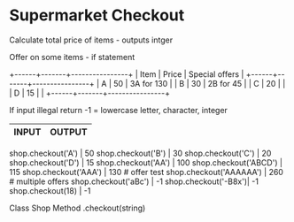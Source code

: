 # Supermarket Checkout
Calculate total price of items - outputs intger

Offer on some items - if statement 

+------+-------+----------------+
| Item | Price | Special offers |
+------+-------+----------------+
| A    | 50    | 3A for 130     |
| B    | 30    | 2B for 45      |
| C    | 20    |                |
| D    | 15    |                |
+------+-------+----------------+

If input illegal return -1
= lowercase letter, character, integer

INPUT | OUTPUT
------|-------

shop.checkout('A') | 50
shop.checkout('B') | 30
shop.checkout('C') | 20
shop.checkout('D') | 15
shop.checkout('AA') | 100
shop.checkout('ABCD') | 115
shop.checkout('AAA') | 130 # offer test
shop.checkout('AAAAAA') | 260 # multiple offers
shop.checkout('aBc') | -1
shop.checkout('-B8x')| -1
shop.checkout(18) | -1

Class Shop
Method .checkout(string)